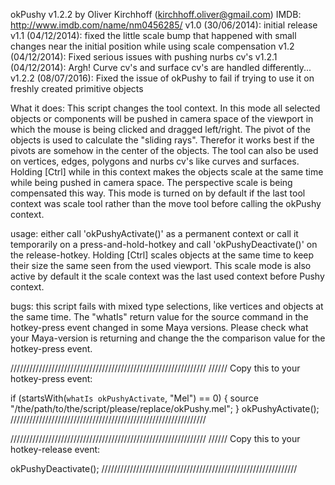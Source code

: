 
   okPushy v1.2.2
   by Oliver Kirchhoff (kirchhoff.oliver@gmail.com)
   IMDB: http://www.imdb.com/name/nm0456285/ 
   v1.0   (30/06/2014):  initial release
   v1.1   (04/12/2014):  fixed the little scale bump that
                         happened with small changes near
                         the initial position while using
                         scale compensation 
   v1.2   (04/12/2014):  Fixed serious issues with pushing
                         nurbs cv's 
   v1.2.1 (04/12/2014):  Argh! Curve cv's and surface cv's
                         are handled differently...
   v1.2.2 (08/07/2016):  Fixed the issue of okPushy to fail
                         if trying to use it on freshly created
                         primitive objects

What it does:
       This script changes the tool context. In this mode all
       selected objects or components will be pushed in camera
       space of the viewport in which the mouse is being clicked
       and dragged left/right. The pivot of the objects is
       used to calculate the "sliding rays". Therefor it works
       best if the pivots are somehow in the center of the
       objects. The tool can also be used on vertices, edges,
       polygons and nurbs cv's like curves and surfaces.
       Holding [Ctrl] while in this context makes the objects
       scale at the same time while being pushed in camera space.
       The perspective scale is being compensated this way.
       This mode is turned on by default if the last tool 
       context was scale tool rather than the move tool before
       calling the okPushy context.

usage: either call 'okPushyActivate()' as a permanent context
       or call it temporarily on a press-and-hold-hotkey
       and call 'okPushyDeactivate()' on the release-hotkey.
       Holding [Ctrl] scales objects at the same time to keep
       their size the same seen from the used viewport. This scale
       mode is also active by default it the scale context was
       the last used context before Pushy context.

bugs:  this script fails with mixed type selections, like
       vertices and objects at the same time.
       The "whatIs" return value for the source command in the
       hotkey-press event changed in some Maya versions. Please
       check what your Maya-version is returning and change the
       the comparison value for the hotkey-press event.
        
//////////////////////////////////////////////////////////////
////// Copy this to your hotkey-press event:

if (startsWith(`whatIs okPushyActivate`, "Mel") == 0) {
     source "/the/path/to/the/script/please/replace/okPushy.mel";
}
okPushyActivate();
//////////////////////////////////////////////////////////////

//////////////////////////////////////////////////////////////
////// Copy this to your hotkey-release event:

okPushyDeactivate();
//////////////////////////////////////////////////////////////
